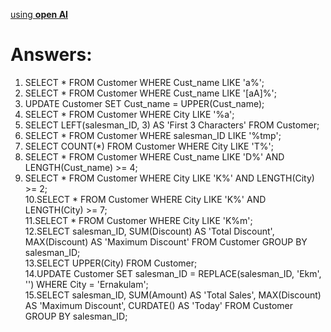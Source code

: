 [using **open AI**](https://openai.com/)  

# Answers:  
  
1. SELECT * FROM Customer WHERE Cust_name LIKE 'a%';  
2. SELECT * FROM Customer WHERE Cust_name LIKE '[aA]%';  
3. UPDATE Customer SET Cust_name = UPPER(Cust_name);  
4. SELECT * FROM Customer WHERE City LIKE '%a';  
5. SELECT LEFT(salesman_ID, 3) AS 'First 3 Characters' FROM Customer;  
6. SELECT * FROM Customer WHERE salesman_ID LIKE '%tmp';  
7. SELECT COUNT(*) FROM Customer WHERE City LIKE 'T%';  
8. SELECT * FROM Customer WHERE Cust_name LIKE 'D%' AND LENGTH(Cust_name) >= 4;  
9. SELECT * FROM Customer WHERE City LIKE 'K%' AND LENGTH(City) >= 2;  
10.SELECT * FROM Customer WHERE City LIKE 'K%' AND LENGTH(City) >= 7;  
11.SELECT * FROM Customer WHERE City LIKE 'K%m';  
12.SELECT salesman_ID, SUM(Discount) AS 'Total Discount', MAX(Discount) AS 'Maximum Discount' FROM Customer GROUP BY salesman_ID;  
13.SELECT UPPER(City) FROM Customer;  
14.UPDATE Customer SET salesman_ID = REPLACE(salesman_ID, 'Ekm', '') WHERE City = 'Ernakulam';  
15.SELECT salesman_ID, SUM(Amount) AS 'Total Sales', MAX(Discount) AS 'Maximum Discount', CURDATE() AS 'Today' FROM Customer GROUP BY salesman_ID;  
